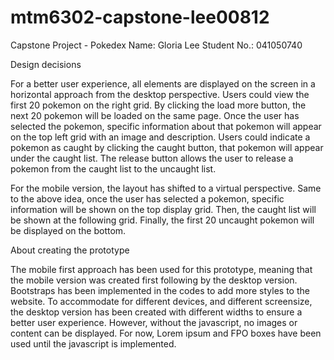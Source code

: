# mtm6302-capstone-lee00812
Capstone Project - Pokedex
Name: Gloria Lee
Student No.: 041050740

Design decisions 

For a better user experience, all elements are displayed on the screen in a horizontal approach from the desktop perspective. Users could view the first 20 pokemon on the right grid. By clicking the load more button, the next 20 pokemon will be loaded on the same page. Once the user has selected the pokemon, specific information about that pokemon will appear on the top left grid with an image and description. Users could indicate a pokemon as caught by clicking the caught button, that pokemon will appear under the caught list. The release button allows the user to release a pokemon from the caught list to the uncaught list. 

For the mobile version, the layout has shifted to a virtual perspective. Same to the above idea, once the user has selected a pokemon, specific information will be shown on the top display grid. Then, the caught list will be shown at the following grid. Finally, the first 20 uncaught pokemon will be displayed on the bottom. 

About creating the prototype

The mobile first approach has been used for this prototype, meaning that the mobile version was created first following by the desktop version. Bootstraps has been implemented in the codes to add more styles to the website. To accommodate for different devices, and different screensize, the desktop version has been created with different widths to ensure a better user experience. However, without the javascript, no images or content can be displayed. For now, Lorem ipsum and FPO boxes have been used until the javascript is implemented.

